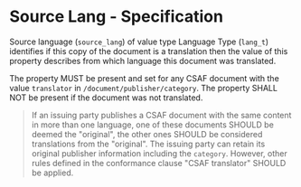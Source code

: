 # Source Lang - Specification

Source language (`source_lang`) of value type Language Type (`lang_t`) identifies if this copy of the document is a translation then the value of this property describes from which language this document was translated.

The property MUST be present and set for any CSAF document with the value `translator` in `/document/publisher/category`.
The property SHALL NOT be present if the document was not translated.

> If an issuing party publishes a CSAF document with the same content in more than one language, one of these documents
> SHOULD be deemed the "original", the other ones SHOULD be considered translations from the "original". The issuing
> party can retain its original publisher information including the `category`. However, other rules defined in the
> conformance clause "CSAF translator" SHOULD be applied.
